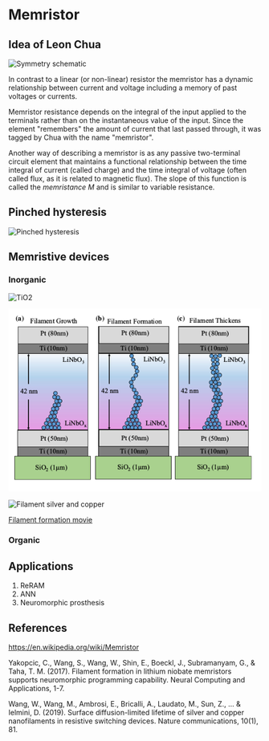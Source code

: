 # Memristor 

## Idea of Leon Chua

![Symmetry schematic](https://upload.wikimedia.org/wikipedia/commons/thumb/1/15/Two-terminal_non-linear_circuit_elements.svg/1024px-Two-terminal_non-linear_circuit_elements.svg.png)

 In contrast to a linear (or non-linear) resistor the memristor has a dynamic relationship between current and voltage including a memory of past voltages or currents.

 Memristor resistance depends on the integral of the input applied to the terminals rather than on the instantaneous value of the input. Since the element "remembers" the amount of current that last passed through, it was tagged by Chua with the name "memristor". 

Another way of describing a memristor is as any passive two-terminal circuit element that maintains a functional relationship between the time integral of current (called charge) and the time integral of voltage (often called flux, as it is related to magnetic flux). The slope of this function is called the *memristance M* and is similar to variable resistance. 

## Pinched hysteresis

![Pinched hysteresis](https://upload.wikimedia.org/wikipedia/commons/0/0c/Pinched_crossing_hysteresis.png)


## Memristive devices

### Inorganic

![TiO2](https://upload.wikimedia.org/wikipedia/en/9/9f/Memristor.jpg)

![Filament TiO2](filament.png)

![Filament silver and copper](https://media.springernature.com/lw900/springer-static/image/art%3A10.1038%2Fs41467-018-07979-0/MediaObjects/41467_2018_7979_Fig2_HTML.png)

[Filament formation movie](https://static-content.springer.com/esm/art%3A10.1038%2Fs41467-018-07979-0/MediaObjects/41467_2018_7979_MOESM5_ESM.mov)


### Organic 


## Applications

1. ReRAM
1. ANN
1. Neuromorphic prosthesis


## References

https://en.wikipedia.org/wiki/Memristor

Yakopcic, C., Wang, S., Wang, W., Shin, E., Boeckl, J., Subramanyam, G., & Taha, T. M. (2017). Filament formation in lithium niobate memristors supports neuromorphic programming capability. Neural Computing and Applications, 1-7.

Wang, W., Wang, M., Ambrosi, E., Bricalli, A., Laudato, M., Sun, Z., ... & Ielmini, D. (2019). Surface diffusion-limited lifetime of silver and copper nanofilaments in resistive switching devices. Nature communications, 10(1), 81.

